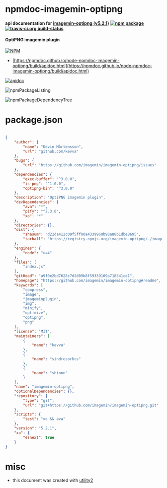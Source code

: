 # npmdoc-imagemin-optipng

#### api documentation for  [imagemin-optipng (v5.2.1)](https://github.com/imagemin/imagemin-optipng#readme)  [![npm package](https://img.shields.io/npm/v/npmdoc-imagemin-optipng.svg?style=flat-square)](https://www.npmjs.org/package/npmdoc-imagemin-optipng) [![travis-ci.org build-status](https://api.travis-ci.org/npmdoc/node-npmdoc-imagemin-optipng.svg)](https://travis-ci.org/npmdoc/node-npmdoc-imagemin-optipng)

#### OptiPNG imagemin plugin

[![NPM](https://nodei.co/npm/imagemin-optipng.png?downloads=true&downloadRank=true&stars=true)](https://www.npmjs.com/package/imagemin-optipng)

- [https://npmdoc.github.io/node-npmdoc-imagemin-optipng/build/apidoc.html](https://npmdoc.github.io/node-npmdoc-imagemin-optipng/build/apidoc.html)

[![apidoc](https://npmdoc.github.io/node-npmdoc-imagemin-optipng/build/screenCapture.buildCi.browser.%252Ftmp%252Fbuild%252Fapidoc.html.png)](https://npmdoc.github.io/node-npmdoc-imagemin-optipng/build/apidoc.html)

![npmPackageListing](https://npmdoc.github.io/node-npmdoc-imagemin-optipng/build/screenCapture.npmPackageListing.svg)

![npmPackageDependencyTree](https://npmdoc.github.io/node-npmdoc-imagemin-optipng/build/screenCapture.npmPackageDependencyTree.svg)



# package.json

```json

{
    "author": {
        "name": "Kevin Mårtensson",
        "url": "github.com/kevva"
    },
    "bugs": {
        "url": "https://github.com/imagemin/imagemin-optipng/issues"
    },
    "dependencies": {
        "exec-buffer": "^3.0.0",
        "is-png": "^1.0.0",
        "optipng-bin": "^3.0.0"
    },
    "description": "OptiPNG imagemin plugin",
    "devDependencies": {
        "ava": "*",
        "pify": "^2.3.0",
        "xo": "*"
    },
    "directories": {},
    "dist": {
        "shasum": "d22da412c09f5ff00a4339960b98a88b1dbe8695",
        "tarball": "https://registry.npmjs.org/imagemin-optipng/-/imagemin-optipng-5.2.1.tgz"
    },
    "engines": {
        "node": ">=4"
    },
    "files": [
        "index.js"
    ],
    "gitHead": "a9f0e2bd7628c7d2d09b8f59339109a718341ce1",
    "homepage": "https://github.com/imagemin/imagemin-optipng#readme",
    "keywords": [
        "compress",
        "image",
        "imageminplugin",
        "img",
        "minify",
        "optimize",
        "optipng",
        "png"
    ],
    "license": "MIT",
    "maintainers": [
        {
            "name": "kevva"
        },
        {
            "name": "sindresorhus"
        },
        {
            "name": "shinnn"
        }
    ],
    "name": "imagemin-optipng",
    "optionalDependencies": {},
    "repository": {
        "type": "git",
        "url": "git+https://github.com/imagemin/imagemin-optipng.git"
    },
    "scripts": {
        "test": "xo && ava"
    },
    "version": "5.2.1",
    "xo": {
        "esnext": true
    }
}
```



# misc
- this document was created with [utility2](https://github.com/kaizhu256/node-utility2)

